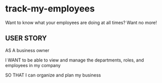 # track-my-employees
Want to know what your employees are doing at all times? Want no more!

## USER STORY
AS A business owner

I WANT to be able to view and manage the departments, roles, and employees in my company </b>

SO THAT I can organize and plan my business </b>